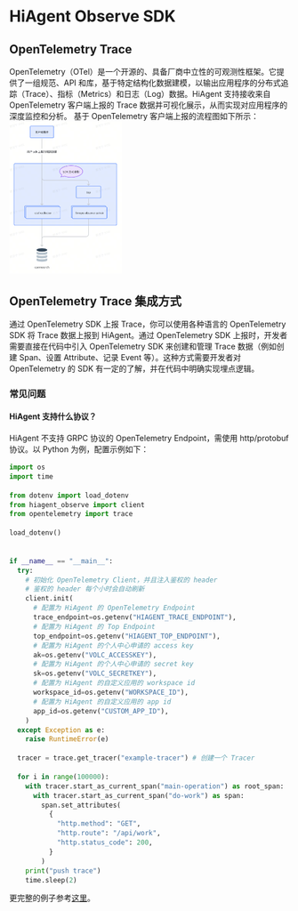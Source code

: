 # HiAgent Observe SDK

## OpenTelemetry Trace

OpenTelemetry（OTel）是一个开源的、具备厂商中立性的可观测性框架。它提供了一组规范、API 和库，基于特定结构化数据建模，以输出应用程序的分布式追踪（Trace）、指标（Metrics）和日志（Log）数据。​
HiAgent 支持接收来自 OpenTelemetry 客户端上报的 Trace 数据并可视化展示，从而实现对应用程序的深度监控和分析。​
基于 OpenTelemetry 客户端上报的流程图如下所示：​
​
<img alt="observe" src="./assets/observe.png" width="40%"/>
​

## OpenTelemetry Trace 集成方式​

通过 OpenTelemetry SDK 上报 Trace​，你可以使用各种语言的 OpenTelemetry SDK 将 Trace 数据上报到 HiAgent。通过 OpenTelemetry SDK 上报时，开发者需要直接在代码中引入 OpenTelemetry SDK 来创建和管理 Trace 数据（例如创建 Span、设置 Attribute、记录 Event 等）。这种方式需要开发者对 OpenTelemetry 的 SDK 有一定的了解，并在代码中明确实现埋点逻辑。

### 常见问题​

#### HiAgent 支持什么协议？​

HiAgent 不支持 GRPC 协议的 OpenTelemetry Endpoint，需使用 http/protobuf 协议。​以 Python 为例，配置示例如下：​
​

``` python
import os
import time

from dotenv import load_dotenv
from hiagent_observe import client
from opentelemetry import trace

load_dotenv()


if __name__ == "__main__":
  try:
    # 初始化 OpenTelemetry Client，并且注入鉴权的 header
    # 鉴权的 header 每个小时会自动刷新
    client.init(
      # 配置为 HiAgent 的 OpenTelemetry Endpoint
      trace_endpoint=os.getenv("HIAGENT_TRACE_ENDPOINT"),
      # 配置为 HiAgent 的 Top Endpoint
      top_endpoint=os.getenv("HIAGENT_TOP_ENDPOINT"),
      # 配置为 HiAgent 的个人中心申请的 access key
      ak=os.getenv("VOLC_ACCESSKEY"),
      # 配置为 HiAgent 的个人中心申请的 secret key
      sk=os.getenv("VOLC_SECRETKEY"),
      # 配置为 HiAgent 的自定义应用的 workspace id
      workspace_id=os.getenv("WORKSPACE_ID"),
      # 配置为 HiAgent 的自定义应用的 app id
      app_id=os.getenv("CUSTOM_APP_ID"),
    )
  except Exception as e:
    raise RuntimeError(e)

  tracer = trace.get_tracer("example-tracer") # 创建一个 Tracer

  for i in range(100000):
    with tracer.start_as_current_span("main-operation") as root_span:
      with tracer.start_as_current_span("do-work") as span:
        span.set_attributes(
          {
            "http.method": "GET",
            "http.route": "/api/work",
            "http.status_code": 200,
          }
        )
    print("push trace")
    time.sleep(2)
```

更完整的例子参考[这里](https://github.com/volcengine/hiagent-python-sdk/blob/feat/span_type/libs/observe/samples/sample_chainlit.py)。
